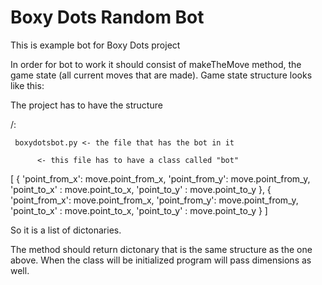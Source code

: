 # Boxy Dots Random Bot

This is example bot for Boxy Dots project

In order for bot to work it should consist of makeTheMove method, the game state (all current moves that are made). 
Game state structure looks like this:

The project has to have the structure

/:

     boxydotsbot.py <- the file that has the bot in it
     
          <- this file has to have a class called "bot"

[  {
     'point_from_x': move.point_from_x,
     'point_from_y': move.point_from_y,
     'point_to_x'  : move.point_to_x,
     'point_to_y'  : move.point_to_y
    },
    {
     'point_from_x': move.point_from_x,
     'point_from_y': move.point_from_y,
     'point_to_x'  : move.point_to_x,
     'point_to_y'  : move.point_to_y
    }
]

So it is a list of dictonaries. 

The method should return dictonary that is the same structure as the one above.
When the class will be initialized program will pass dimensions as well.


